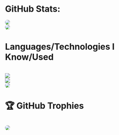 # GitHub Stats:
  <a href="https://www.buymeacoffee.com/amantukhan" rel="nofollow"><img src='https://github-readme-stats-delta-six-85.vercel.app/api?username=amantu-qbit&count_private=true&show_icons=true&theme=dark' style='border-radius:7px;'></a>
  <br>
  <a href="https://www.buymeacoffee.com/amantukhan" rel="nofollow"><img src='https://github-readme-streak-stats.herokuapp.com/?user=amantu-qbit&theme=dark&hide_border=true' style='border-radius:7px;'></a>
  <br>
  <h1>Languages/Technologies I Know/Used</h1>
  <br>
  <img src="https://skillicons.dev/icons?i=git,lua,c,cpp,css,vue,discordjs,django,flutter,svelte,raspberrypi,swift,unreal" />
  <br>
    <img src="https://skillicons.dev/icons?i=react,nextjs,github,gitlab,html,java,js,nodejs,nginx,py,tensorflow,ts,arduino" />
  <br>
  <a href="https://www.buymeacoffee.com/amantukhan" rel="nofollow"><img src='https://github-readme-stats-delta-six-85.vercel.app/api/top-langs/?username=amantu-qbit&theme=dark&layout=donut' style='border-radius:7px;'></a>
  <br>
  <h1>🏆 GitHub Trophies</h1>
  <br>
  <a href="https://www.buymeacoffee.com/amantukhan" rel="nofollow"><img src='https://github-profile-trophy.vercel.app/?username=amantu-qbit&theme=nord&column=7' style='border-radius:7px;'></a>


